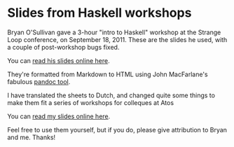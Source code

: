 # Slides from Haskell workshops

Bryan O'Sullivan gave a 3-hour "intro to Haskell" workshop at the Strange Loop
conference, on September 18, 2011. These are the slides he used,
with a couple of post-workshop bugs fixed.

You can [read his slides online
here](http://bos.github.io/strange-loop-2011/slides/slides.html).

They're formatted from Markdown to HTML using John MacFarlane's
fabulous [pandoc tool](http://johnmacfarlane.net/pandoc/).

I have translated the sheets to Dutch, and changed quite some things
to make them fit a series of workshops for colleques at Atos

You can [read my slides online
here](http://hanjoosten.github.io/HaskellWorkshop/slides/slidesDutch.html).

Feel free to use them yourself, but if you do, please give attribution
to Bryan and me. Thanks!
